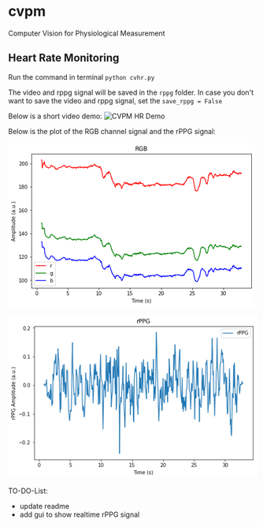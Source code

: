 # cvpm
Computer Vision for Physiological Measurement

## Heart Rate Monitoring

Run the command in terminal `python cvhr.py`

The video and rppg signal will be saved in the `rppg` folder. In case you don't want to save the video and rppg signal, set the `save_rppg = False`

Below is a short video demo:
![CVPM HR Demo](https://github.com/nqluo/cvpm/assets/18134731/64aef310-cf11-422e-8d49-f0493a1cbbd8 "CVPM HR Demo")

Below is the plot of the RGB channel signal and the rPPG signal:

![RGB PPG Signal](./demo/demo1-rgb-ppg.png)

![rPPG Signal](./demo/demo1-rppg.png)

TO-DO-List:
- update readme
- add gui to show realtime rPPG signal
